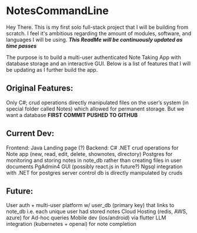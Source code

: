 # NotesCommandLine
Hey There. This is my first solo full-stack project that I will be building from scratch. I feel it's ambitious regarding the amount of modules, software, 
and languages I will be using. _**This ReadMe will be continuously updated as time passes**_


The purpose is to build a multi-user authenticated Note Taking App with database storage and an interactive GUI. Below is a list of features that I will be updating as 
I further build the app.

## Original Features:
Only C#; crud operations directly manipulated files on the user’s system (in special folder called Notes) which allowed for permanent storage. But we want a database
**FIRST COMMIT PUSHED TO GITHUB**

## Current Dev:
Frontend: Java Landing page (?)
Backend: 
C# .NET crud operations for Note app (new, read, edit, delete, shownotes, directory)
Postgres for monitoring and storing notes in note_db rather than creating files in user documents
PgAdmin4 GUI (possibly react.js in future?)
Ngsql integration with .NET for postgres server control
db is directly manipulated by cruds

## Future:
User auth + multi-user platform w/ user_db (primary key) that links to note_db i.e. each unique user had stored notes
Cloud Hosting (redis, AWS, azure) for Ad-hoc queries
Mobile dev (ios/android) via flutter
LLM integration (kubernetes + openai) for note completion


